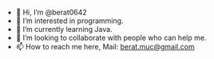 - 👋 Hi, I’m @berat0642
- 👀 I’m interested in programming.
- 🌱 I’m currently learning Java.
- 💞️ I’m looking to collaborate with people who can help me. 
- 📫 How to reach me here, Mail: berat.muc@gmail.com

<!---
berat0642/berat0642 is a ✨ special ✨ repository because its `README.md` (this file) appears on your GitHub profile.
You can click the Preview link to take a look at your changes.
--->
